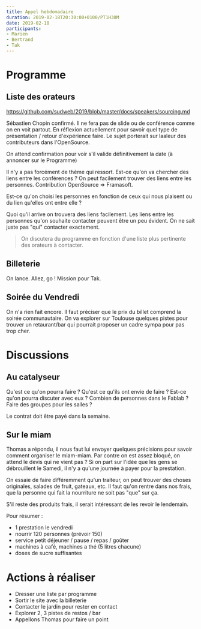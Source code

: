 ```yaml
---
title: Appel hebdomadaire
duration: 2019-02-18T20:30:00+0100/PT1H30M
date: 2019-02-18
participants:
- Marien
- Bertrand
- Tak
---
```


# Programme

## Liste des orateurs 

https://github.com/sudweb/2019/blob/master/docs/speakers/sourcing.md

Sébastien Chopin confirmé. Il ne fera pas de slide ou de conférence comme on en voit partout. En réflexion actuellement pour savoir quel type de présentation / retour d'expérience faire. Le sujet porterait sur laaleur des contributeurs dans l'OpenSource.

On attend confirmation pour voir s'il valide définitivement la date (à annoncer sur le Programme)

Il n'y a pas forcément de thème qui ressort. Est-ce qu'on va chercher des liens entre les conférences ? On peut facilement trouver des liens entre les personnes. Contribution OpenSource => Framasoft.

Est-ce qu'on choisi les personnes en fonction de ceux qui nous plaisent ou du lien qu'elles ont entre elle ? 

Quoi qu'il arrive on trouvera des liens facilement. Les liens entre les personnes qu'on souhaite contacter peuvent être un peu évident. On ne sait juste pas "qui" contacter exactement.

> On discutera du programme en fonction d'une liste plus pertinente des orateurs à contacter.

## Billeterie

On lance. 
Allez, go !
Mission pour Tak.

## Soirée du Vendredi

On n'a rien fait encore. Il faut préciser que le prix du billet comprend la soirée communautaire. On va explorer sur Toulouse quelques pistes pour trouver un retaurant/bar qui pourrait proposer un cadre sympa pour pas trop cher.

# Discussions

## Au catalyseur

Qu'est ce qu'on pourra faire ?
Qu'est ce qu'ils ont envie de faire ?
Est-ce qu'on pourra discuter avec eux ?
Combien de personnes dans le Fablab ?
Faire des groupes pour les salles ?

Le contrat doit être payé dans la semaine.

## Sur le miam

Thomas a répondu, il nous faut lui envoyer quelques précisions pour savoir comment organiser le miam-miam. Par contre on est assez bloqué, on attend le devis qui ne vient pas ? Si on part sur l'idée que les gens se débrouillent le Samedi, il n'y a qu'une journée à payer pour la prestation.

On essaie de faire différemment qu'un traiteur, on peut trouver des choses originales, salades de fruit, gateaux, etc. Il faut qu'on rentre dans nos frais, que la personne qui fait la nourriture ne soit pas "que" sur ça.

S'il reste des produits frais, il serait intéressant de les revoir le lendemain.

Pour résumer : 
- 1 prestation le vendredi
- nourrir 120 personnes (prévoir 150)
- service petit déjeuner / pause / repas / goûter
- machines à café, machines a thé (5 litres chacune)
- doses de sucre suffisantes

# Actions à réaliser
- Dresser une liste par programme
- Sortir le site avec la billeterie
- Contacter le jardin pour rester en contact
- Explorer 2, 3 pistes de restos / bar
- Appellons Thomas pour faire un point